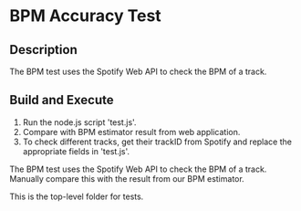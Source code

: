 # BPM Accuracy Test

## Description
The BPM test uses the Spotify Web API to check the BPM of a track.

## Build and Execute
1. Run the node.js script 'test.js'.  
2. Compare with BPM estimator result from web application.  
3. To check different tracks, get their trackID from Spotify and replace the appropriate fields in 'test.js'.  

The BPM test uses the Spotify Web API to check the BPM of a track.
Manually compare this with the result from our BPM estimator.

This is the top-level folder for tests.
